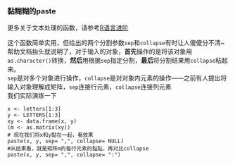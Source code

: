 ### 黏糊糊的paste  

更多关于文本处理的函数，请参考[R语言进阶](http://developer.51cto.com/art/201305/393692.htm)  

这个函数简单实用，但给出的两个分割参数`sep`和`collapse`有时让人傻傻分不清~  
帮助文档抬头就说明了，对于输入的对象，**首先**操作的是将该对象用`as.character()`转换，**然后**用根据`sep`指定分割，**最后**将分割结果用`collapse`粘起来。  
`sep`是对多个对象进行操作，`collapse`是对对象内元素的操作——之前有人提出将输入对象理解成矩阵，`sep`连接行元素，`collapse`连接列元素  
我们实际演练一下  

```  
x <- letters[1:3]  
y <- LETTERS[1:3]  
xy <- data.frame(x, y)  
(m <- as.matrix(xy))  
# 现在我们将x和y黏在一起，看效果  
paste(x, y, sep= ",", collapse= NULL)  
#从结果看，就是矩阵m的每行元素的黏贴，再对比collapse  
paste(x, y, sep= ",", collapse= ":")  
```
